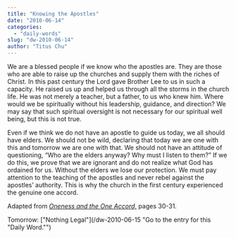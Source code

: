 ```yaml
---
title: "Knowing the Apostles"
date: "2010-06-14"
categories: 
  - "daily-words"
slug: "dw-2010-06-14"
author: "Titus Chu"
---
```


We are a blessed people if we know who the apostles are. They are those who are able to raise up the churches and supply them with the riches of Christ. In this past century the Lord gave Brother Lee to us in such a capacity. He raised us up and helped us through all the storms in the church life. He was not merely a teacher, but a father, to us who knew him. Where would we be spiritually without his leadership, guidance, and direction? We may say that such spiritual oversight is not necessary for our spiritual well being, but this is not true.

Even if we think we do not have an apostle to guide us today, we all should have elders. We should not be wild, declaring that today we are one with this and tomorrow we are one with that. We should not have an attitude of questioning, “Who are the elders anyway? Why must I listen to them?” If we do this, we prove that we are ignorant and do not realize what God has ordained for us. Without the elders we lose our protection. We must pay attention to the teaching of the apostles and never rebel against the apostles’ authority. This is why the church in the first century experienced the genuine one accord.

Adapted from _[Oneness and the One Accord,](/book-oneness/ "Go to the listing for this book.")_ pages 30-31.

Tomorrow: ["Nothing Legal"](/dw-2010-06-15 "Go to the entry for this "Daily Word."")
